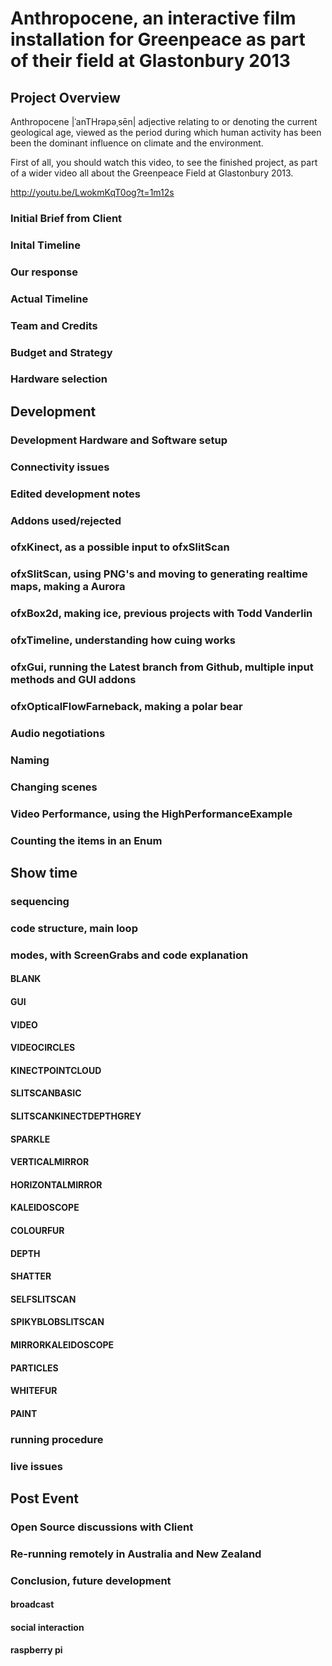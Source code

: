# Anthropocene, an interactive film installation for Greenpeace as part of their field at Glastonbury 2013 

## Project Overview

Anthropocene |ˈanTHrəpəˌsēn|
adjective
relating to or denoting the current geological age, viewed as the period during which human activity has been been the dominant influence on climate and the environment.

First of all, you should watch this video, to see the finished project, as part of a wider video all about the Greenpeace Field at Glastonbury 2013.

http://youtu.be/LwokmKqT0og?t=1m12s

### Initial Brief from Client
### Inital Timeline
### Our response
### Actual Timeline
### Team and Credits
### Budget and Strategy
### Hardware selection
## Development
### Development Hardware and Software setup
### Connectivity issues
### Edited development notes
### Addons used/rejected
### ofxKinect, as a possible input to ofxSlitScan
### ofxSlitScan, using PNG's and moving to generating realtime maps, making a Aurora
### ofxBox2d, making ice, previous projects with Todd Vanderlin
### ofxTimeline, understanding how cuing works
### ofxGui, running the Latest branch from Github, multiple input methods and GUI addons
### ofxOpticalFlowFarneback, making a polar bear
### Audio negotiations
### Naming
### Changing scenes
### Video Performance, using the HighPerformanceExample
### Counting the items in an Enum
## Show time
### sequencing
### code structure, main loop
### modes, with ScreenGrabs and code explanation
#### BLANK
#### GUI
#### VIDEO
#### VIDEOCIRCLES
#### KINECTPOINTCLOUD
#### SLITSCANBASIC
#### SLITSCANKINECTDEPTHGREY
#### SPARKLE
#### VERTICALMIRROR
#### HORIZONTALMIRROR
#### KALEIDOSCOPE
#### COLOURFUR
#### DEPTH
#### SHATTER
#### SELFSLITSCAN
#### SPIKYBLOBSLITSCAN
#### MIRRORKALEIDOSCOPE
#### PARTICLES
#### WHITEFUR
#### PAINT
### running procedure
### live issues
## Post Event
### Open Source discussions with Client
### Re-running remotely in Australia and New Zealand
### Conclusion, future development
#### broadcast
#### social interaction
#### raspberry pi
